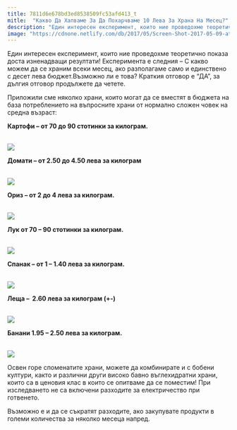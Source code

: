 ```yaml
---
title: 7811d6e678bd3ed8538509fc53afd413_t
mitle:  "Какво Да Хапваме За Да Похарчваме 10 Лева За Храна На Месец?"
description: "Един интересен експеримент, които ние проведохме теоретично показа доста изненадващи резултати! Експеримента е следния - С какво можем да се храним всеки месец, ак�"
image: "https://cdnone.netlify.com/db/2017/05/Screen-Shot-2017-05-09-at-3.28.36-PM.png"
---
```


 <p>Един интересен експеримент, които ние проведохме теоретично показа доста изненадващи резултати! Експеримента е следния – С какво можем да се храним всеки месец, ако разполагаме само и единствено с десет лева бюджет.Възможно ли е това? Краткия отговор е “ДА”, за дългия отговор продължете да четете.</p>      <p>Приложили сме няколко храни, които могат да се вместят в бюджета на база потреблението на въпросните храни от нормално сложен човек на средна възраст:</p>  <p><strong>Картофи – от 70 до 90 стотинки за килограм.</strong></p> <p> <br/><img src="https://cdnone.netlify.com/db/2017/05/Screen-Shot-2017-05-09-at-3.28.36-PM.png"/></p>      <p><strong>Домати – от 2.50 до 4.50 лева за килограм</strong></p> <p> <br/><img src="https://cdnone.netlify.com/db/2017/05/Screen-Shot-2017-05-09-at-3.28.59-PM.png"/></p> <p><strong>Ориз – от 2 до 4 лева за килограм.</strong></p> <p> <br/><img src="https://cdnone.netlify.com/db/2017/05/Screen-Shot-2017-05-09-at-3.30.12-PM.png"/></p>      <p><strong>Лук от 70 – 90 стотинки за килограм.</strong></p> <p> <br/><img src="https://cdnone.netlify.com/db/2017/05/Screen-Shot-2017-05-09-at-3.30.30-PM.png"/></p>  <p><strong>Спанак – от 1 – 1.40 лева за килограм. </strong></p> <p> <br/><img src="https://cdnone.netlify.com/db/2017/05/Screen-Shot-2017-05-09-at-3.31.01-PM.png"/></p> <p><strong>Леща –  2.60 лева за килограм (+-)</strong></p> <p> <br/><img src="https://cdnone.netlify.com/db/2017/05/Screen-Shot-2017-05-09-at-3.31.55-PM.png"/></p>      <p><strong>Банани 1.95 – 2.50 лева за килограм.</strong></p> <p> <br/><img src="https://cdnone.netlify.com/db/2017/05/Screen-Shot-2017-05-09-at-3.33.33-PM.png"/></p>  <p>Освен горе споменатите храни, можете да комбинирате и с бобени култури, както и различни други високо бавно въглехидратни храни, които са в ценовия клас в които се опитваме да се поместим! При изследването не са включени разходите за електричество при готвенето.</p> <p>Възможно е и да се съкратят разходите, ако закупувате продукти в големи количества за няколко месеца напред.</p>            